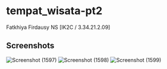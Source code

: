 # tempat_wisata-pt2

Fatkhiya Firdausy NS [IK2C / 3.34.21.2.09]

## Screenshots

![Screenshot (1597)](https://user-images.githubusercontent.com/116177946/212259784-8ecaa7c7-c802-4de9-962c-2a3015e9b72d.png)
![Screenshot (1598)](https://user-images.githubusercontent.com/116177946/212259804-f68deac6-88c0-457d-a65d-470d8098eb1e.png)
![Screenshot (1599)](https://user-images.githubusercontent.com/116177946/212259814-ecfc4501-5cbe-4c5d-896c-52cb4954612f.png)
